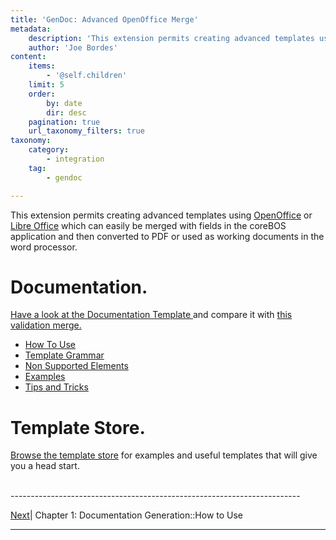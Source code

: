 ```yaml
---
title: 'GenDoc: Advanced OpenOffice Merge'
metadata:
    description: 'This extension permits creating advanced templates using OpenOffice or Libre Office which can easily be merged with fields in the coreBOS application and then converted to PDF or used as working documents in the word processor.'
    author: 'Joe Bordes'
content:
    items:
        - '@self.children'
    limit: 5
    order:
        by: date
        dir: desc
    pagination: true
    url_taxonomy_filters: true
taxonomy:
    category:
        - integration
    tag:
        - gendoc

---
```


This extension permits creating advanced templates using [OpenOffice](https://www.openoffice.org/) or [Libre Office](https://www.libreoffice.org) which can easily be merged with fields in the coreBOS application and then converted to PDF or used as working documents in the word processor.

Documentation.
==============

[Have a look at the Documentation Template ](gendocdocumentation.odt) and compare it with [this validation merge.](gendocdocumentation.pdf)

- [How To Use](./05.howto)
- [Template Grammar](./04.gramatica)
- [Non Supported Elements](./01.elemnosoportados)
- [Examples](./02.gendocejemplos)
- [Tips and Tricks](./03.gendoctips)

Template Store.
===============

[Browse the template store](../../05.gendoc-templates) for examples and useful templates that will give you a head start.

<br>
------------------------------------------------------------------------

[Next](/knowledge-base/configuration-store//gendoc/howto/id:62a2382e72015e66c971f7c5aff878ed/store:configuration)| Chapter 1: Documentation Generation::How to Use

------------------------------------------------------------------------
